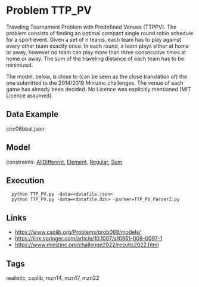 # Problem TTP_PV

Traveling Tournament Problem with Predefined Venues (TTPPV).
The problem consists of finding an optimal compact single round robin schedule for a sport event.
Given a set of n teams, each team has to play against every other team exactly once.
In each round, a team plays either at home or away, however no team can play more than three consecutive times at home or away.
The sum of the traveling distance of each team has to be minimized.

The model, below, is close to (can be seen as the close translation of) the one submitted to the 2014/2019 Minizinc challenges.
The venue of each game has already been decided.
No Licence was explicitly mentioned (MIT Licence assumed).

## Data Example
  circ08bbal.json

## Model
  constraints: [AllDifferent](http://pycsp.org/documentation/constraints/AllDifferent), [Element](http://pycsp.org/documentation/constraints/Element), [Regular](http://pycsp.org/documentation/constraints/Regular), [Sum](http://pycsp.org/documentation/constraints/Sum)

## Execution
```
  python TTP_PV.py -data=<datafile.json>
  python TTP_PV.py -data=<datafile.dzn> -parser=TTP_PV_ParserZ.py
```

## Links
  - https://www.csplib.org/Problems/prob068/models/
  - https://link.springer.com/article/10.1007/s10951-008-0097-1
  - https://www.minizinc.org/challenge2022/results2022.html

## Tags
  realistic, csplib, mzn14, mzn17, mzn22
